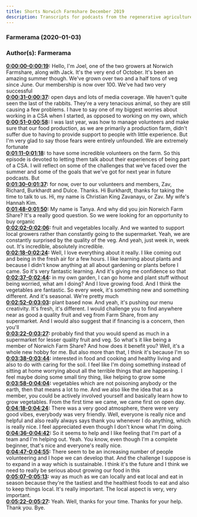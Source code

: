```yaml
---
title: Shorts Norwich Farmshare December 2019
description: Transcripts for podcasts from the regenerative agriculture space. Search and find episodes and timestamps.
---
```


### Farmerama  (2020-01-03)  
### Author(s): Farmerama  

**[0:00:00-0:00:19](https://soundcloud.com/farmerama-radio/shorts-norwich-farmshare-december-2019#t=0:00:00):**  Hello, I'm Joel, one of the two growers at Norwich Farmshare, along with Jack. It's the  very end of October. It's been an amazing summer though. We've grown over two and a  half tons of veg since June. Our membership is now over 100. We've had two very successful  
**[0:00:31-0:00:37](https://soundcloud.com/farmerama-radio/shorts-norwich-farmshare-december-2019#t=0:00:31):**  open days and lots of media coverage. We haven't quite seen the last of the rabbits.  They're a very tenacious animal, so they are still causing a few problems. I have to say one  of my biggest worries about working in a CSA when I started, as opposed to working on my own, which  
**[0:00:51-0:00:58](https://soundcloud.com/farmerama-radio/shorts-norwich-farmshare-december-2019#t=0:00:51):**  I was last year, was how to manage volunteers and make sure that our food production, as we are  primarily a production farm, didn't suffer due to having to provide support to people with little  experience. But I'm very glad to say those fears were entirely unfounded. We are extremely fortunate  
**[0:01:11-0:01:18](https://soundcloud.com/farmerama-radio/shorts-norwich-farmshare-december-2019#t=0:01:11):**  to have some incredible volunteers on the farm. So this episode is devoted to letting them talk  about their experiences of being part of a CSA. I will reflect on some of the challenges that we've  faced over the summer and some of the goals that we've got for next year in future podcasts. But  
**[0:01:30-0:01:37](https://soundcloud.com/farmerama-radio/shorts-norwich-farmshare-december-2019#t=0:01:30):**  for now, over to our volunteers and members, Zav, Richard, Burkhardt and Dulce. Thanks.  Hi Burkhardt, thanks for taking the time to talk to us.  Hi, my name is Christian King Zavanayu, or Zav. My wife's Hannah Kim.  
**[0:01:48-0:01:50](https://soundcloud.com/farmerama-radio/shorts-norwich-farmshare-december-2019#t=0:01:48):**  My name is Tanya.  And why did you join Norwich Farm Share?  It's a really good question. So we were looking for an opportunity to buy organic  
**[0:02:02-0:02:06](https://soundcloud.com/farmerama-radio/shorts-norwich-farmshare-december-2019#t=0:02:02):**  fruit and vegetables locally. And we wanted to support local growers rather than  constantly going to the supermarket. Yeah, we are constantly surprised by the quality of the veg.  And yeah, just week in, week out. It's incredible, absolutely incredible.  
**[0:02:18-0:02:24](https://soundcloud.com/farmerama-radio/shorts-norwich-farmshare-december-2019#t=0:02:18):**  Well, I love everything about it really. I like coming out and being in the fresh air for a few  hours. I like learning about plants and because I didn't know anything at all about gardening or  plants before I came. So it's very fantastic learning. And it's giving me confidence so that  
**[0:02:37-0:02:44](https://soundcloud.com/farmerama-radio/shorts-norwich-farmshare-december-2019#t=0:02:37):**  in my own garden, I can go home and plant stuff without being worried, what am I doing? And I love  growing food. And I think the vegetables are fantastic.  So every week, it's something new and something different. And it's seasonal. We're pretty much  
**[0:02:52-0:03:03](https://soundcloud.com/farmerama-radio/shorts-norwich-farmshare-december-2019#t=0:02:52):**  plant based now. And yeah, it's pushing our menu creativity. It's fresh, it's different.  I would challenge you to find anywhere near as good a quality fruit and veg from Farm Share,  from any supermarket. And I would also suggest that if financing is a concern, then you'll  
**[0:03:22-0:03:27](https://soundcloud.com/farmerama-radio/shorts-norwich-farmshare-december-2019#t=0:03:22):**  probably find that you would spend as much in a supermarket for lesser quality fruit and veg.  So what's it like being a member of Norwich Farm Share? And how does it benefit you?  Well, it's a whole new hobby for me. But also more than that, I think it's because I'm so  
**[0:03:38-0:03:44](https://soundcloud.com/farmerama-radio/shorts-norwich-farmshare-december-2019#t=0:03:38):**  interested in food and cooking and healthy living and also to do with caring for the soil.  I feel like I'm doing something instead of sitting at home worrying about all the terrible things  that are happening. I feel maybe doing some small tiny thing, like helping to grow some  
**[0:03:58-0:04:04](https://soundcloud.com/farmerama-radio/shorts-norwich-farmshare-december-2019#t=0:03:58):**  vegetables which are not poisoning anybody or the earth, then that means a lot to me.  And we also like the idea that as a member, you could be actively involved yourself and  basically learn how to grow vegetables. From the first time we came, we came first on open day.  
**[0:04:18-0:04:24](https://soundcloud.com/farmerama-radio/shorts-norwich-farmshare-december-2019#t=0:04:18):**  There was a very good atmosphere, there were very good vibes, everybody was very friendly.  Well, everyone is really nice and helpful and also really always says thank you whenever I  do anything, which is really nice. I feel appreciated even though I don't know what I'm doing.  
**[0:04:36-0:04:42](https://soundcloud.com/farmerama-radio/shorts-norwich-farmshare-december-2019#t=0:04:36):**  So it seems to help and I like feeling that I'm part of a team and I'm helping out.  Yeah.  You know, even though I'm a complete beginner, that's nice and everyone's really nice.  
**[0:04:47-0:04:55](https://soundcloud.com/farmerama-radio/shorts-norwich-farmshare-december-2019#t=0:04:47):**  There seem to be an increasing number of people volunteering and I hope we can develop that.  And the challenge I suppose is to expand in a way which is sustainable.  I think it's the future and I think we need to really be serious about growing our food in this  
**[0:05:07-0:05:13](https://soundcloud.com/farmerama-radio/shorts-norwich-farmshare-december-2019#t=0:05:07):**  way as much as we can locally and eat local and eat in season because they're the tastiest and  the healthiest foods to eat and also to keep things local. It's really important.  The local aspect is very, very important.  
**[0:05:22-0:05:27](https://soundcloud.com/farmerama-radio/shorts-norwich-farmshare-december-2019#t=0:05:22):**  Yeah. Well, thanks for your time. Thanks for your help. Thank you. Bye.  
